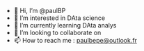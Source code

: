 - 👋 Hi, I’m @paulBP
- 👀 I’m interested in DAta science 
- 🌱 I’m currently learning DAta analys
- 💞️ I’m looking to collaborate on 
- 📫 How to reach me : paulbepe@outlook.fr

<!---
paulBP/paulBP is a ✨ special ✨ repository because its `README.md` (this file) appears on your GitHub profile.
You can click the Preview link to take a look at your changes.
--->
